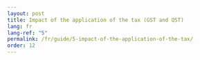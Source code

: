 ```yaml
---
layout: post
title: Impact of the application of the tax (GST and QST)
lang: fr
lang-ref: "5"
permalink: /fr/guide/5-impact-of-the-application-of-the-tax/
order: 12
---
```

